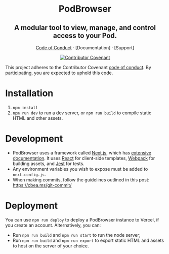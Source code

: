 <span align="center">

# PodBrowser

## A modular tool to view, manage, and control access to your Pod.

[Code of Conduct](code-of-conduct.md) · [Documentation] · [Support]

[![Contributor Covenant](https://img.shields.io/badge/Contributor%20Covenant-2.1-4baaaa.svg)](code_of_conduct.md)

</span>

This project adheres to the Contributor Covenant [code of conduct](code_of_conduct.md). By participating, you are expected to uphold this code.

# Installation

1. `npm install`
2. `npm run dev` to run a dev server, or `npm run build` to compile static HTML and other assets.

# Development

- PodBrowser uses a framework called [Next.js](https://nextjs.org/), which has [extensive documentation](https://nextjs.org/docs/getting-started). It uses [React](https://reactjs.org/) for client-side templates, [Webpack](https://webpack.js.org/) for building assets, and [Jest](https://jestjs.io/) for tests.
- Any environment variables you wish to expose must be added to `next.config.js`.
- When making commits, follow the guidelines outlined in this post: https://cbea.ms/git-commit/

# Deployment

You can use `npm run deploy` to deploy a PodBrowser instance to Vercel, if you create an account. Alternatively, you can:

- Run `npm run build` and `npm run start` to run the node server;
- Run `npm run build` and `npm run export` to export static HTML and assets to host on the server of your choice.
